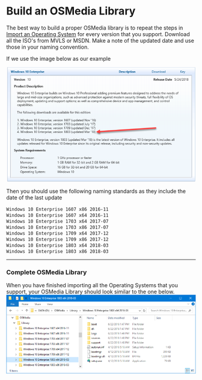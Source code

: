 # Build an OSMedia Library

The best way to build a proper OSMedia library is to repeat the steps in [Import an Operating System](/osmedia/how-to/import-an-operating-system.md) for every version that you support.  Download all the ISO's from MVLS or MSDN.  Make a note of the updated date and use those in your naming convention.

If we use the image below as our example

![](/assets/2018-06-18_11-29-13.png)

Then you should use the following naming standards as they include the date of the last update

```
Windows 10 Enterprise 1607 x86 2016-11
Windows 10 Enterprise 1607 x64 2016-11
Windows 10 Enterprise 1703 x64 2017-07
Windows 10 Enterprise 1703 x86 2017-07
Windows 10 Enterprise 1709 x64 2017-12
Windows 10 Enterprise 1709 x86 2017-12
Windows 10 Enterprise 1803 x64 2018-03
Windows 10 Enterprise 1803 x86 2018-03
```

---

### Complete OSMedia Library

When you have finished importing all the Operating Systems that you support, your OSMedia Library should look similar to the one below.
![](/assets/2018-06-24_0-11-02.png)

